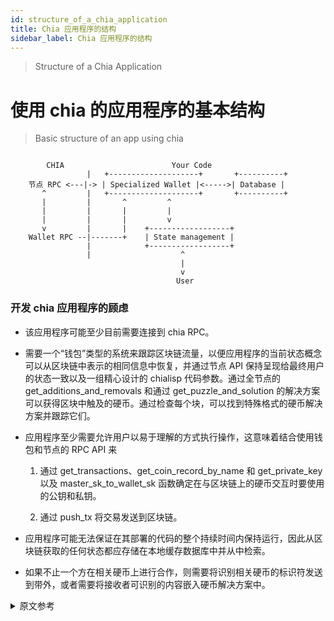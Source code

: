 ```yaml
---
id: structure_of_a_chia_application
title: Chia 应用程序的结构
sidebar_label: Chia 应用程序的结构
---
```


> Structure of a Chia Application

# 使用 chia 的应用程序的基本结构

> Basic structure of an app using chia

```

        CHIA                        Your Code
                 |   +--------------------+       +----------+
    节点 RPC <---|-> | Specialized Wallet |<----->| Database |
       ^         |   +--------------------+       +----------+
       |         |       ^         ^
       |         |       |         |
       |         |       |         v
       v         |       |    +------------------+
    Wallet RPC --|-------+    | State management |
                 |            +------------------+
                 |                    ^
                                      |
                                      v
                                     User
```

### 开发 chia 应用程序的顾虑

- 该应用程序可能至少目前需要连接到 chia RPC。

- 需要一个“钱包”类型的系统来跟踪区块链流量，以便应用程序的当前状态概念可以从区块链中表示的相同信息中恢复，并通过节点 API 保持呈现给最终用户的状态一致以及一组精心设计的 chialisp 代码参数。通过全节点的 get_additions_and_removals 和通过 get_puzzle_and_solution 的解决方案可以获得区块中触及的硬币。通过检查每个块，可以找到特殊格式的硬币解决方案并跟踪它们。

- 应用程序至少需要允许用户以易于理解的方式执行操作，这意味着结合使用钱包和节点的 RPC API 来

   1. 通过 get_transactions、get_coin_record_by_name 和 get_private_key 以及 master_sk_to_wallet_sk 函数确定在与区块链上的硬币交互时要使用的公钥和私钥。

   2. 通过 push_tx 将交易发送到区块链。

- 应用程序可能无法保证在其部署的代码的整个持续时间内保持运行，因此从区块链获取的任何状态都应存储在本地缓存数据库中并从中检索。

- 如果不止一个方在相关硬币上进行合作，则需要将识别相关硬币的标识符发送到带外，或者需要将接收者可识别的内容嵌入硬币解决方案中。

<details>
<summary>原文参考</summary>

- ### Concerns for developing chia apps

- The app likely needs a connection to the chia RPC at least for now.

- A "wallet" type system is needed to track blockchain traffic so that the app's
  concept of the current state can be recovered from the same information that's
  represented in the blockchain and in order to keep the state presented to the
  end user consistent via the node API and a well designed set of arguments to
  the chialisp code.  Coins touched in a block are available via the full node's
  get_additions_and_removals and the solutions via get_puzzle_and_solution.  By
  checking out each block, it'll be possible to find specially formatted
  coin solutions and track them.

- The app needs at a minimum to allow the user to take actions in a comprehensible
  way, which means using a combination of the wallet and node's RPC API to

    1. Establish which public and private keys to use when interacting with coins
       on the blockchain via get_transactions, get_coin_record_by_name and
       get_private_key and the master_sk_to_wallet_sk function.

    2. Send transactions to the blockchain via push_tx.

- It's likely that the app won't be able to guarantee that it remains running for
  the full duration of the purpose of the code it deploys, therefore any state
  picked up from the blockchain should be stored in and retrieved from a local
  cache database.

- If more than one party is cooperating over the coin in question, then either an
  identifier picking out the coin in question needs to be sent out of band or
  something identifiable by the recipient needs to be embedded in the coin
  solution.

</details>

